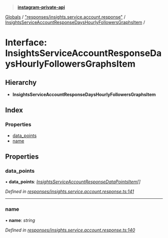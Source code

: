 > **[instagram-private-api](../README.md)**

[Globals](../README.md) / ["responses/insights.service.account.response"](../modules/_responses_insights_service_account_response_.md) / [InsightsServiceAccountResponseDaysHourlyFollowersGraphsItem](_responses_insights_service_account_response_.insightsserviceaccountresponsedayshourlyfollowersgraphsitem.md) /

# Interface: InsightsServiceAccountResponseDaysHourlyFollowersGraphsItem

## Hierarchy

* **InsightsServiceAccountResponseDaysHourlyFollowersGraphsItem**

## Index

### Properties

* [data_points](_responses_insights_service_account_response_.insightsserviceaccountresponsedayshourlyfollowersgraphsitem.md#data_points)
* [name](_responses_insights_service_account_response_.insightsserviceaccountresponsedayshourlyfollowersgraphsitem.md#name)

## Properties

###  data_points

• **data_points**: *[InsightsServiceAccountResponseDataPointsItem](_responses_insights_service_account_response_.insightsserviceaccountresponsedatapointsitem.md)[]*

*Defined in [responses/insights.service.account.response.ts:141](https://github.com/dilame/instagram-private-api/blob/3e16058/src/responses/insights.service.account.response.ts#L141)*

___

###  name

• **name**: *string*

*Defined in [responses/insights.service.account.response.ts:140](https://github.com/dilame/instagram-private-api/blob/3e16058/src/responses/insights.service.account.response.ts#L140)*